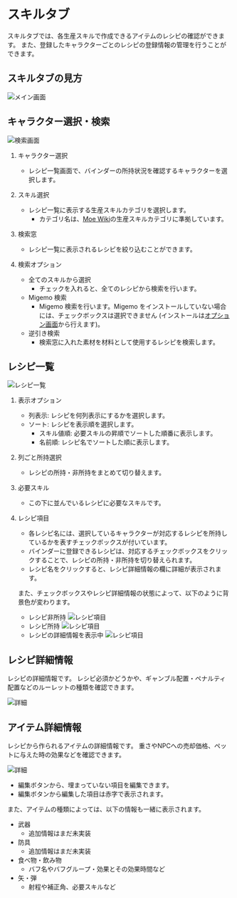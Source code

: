 # スキルタブ
スキルタブでは、各生産スキルで作成できるアイテムのレシピの確認ができます。
また、登録したキャラクターごとのレシピの登録情報の管理を行うことができます。

## スキルタブの見方

![メイン画面](img/skill.png)

## キャラクター選択・検索
![検索画面](img/skill-search.png)

1. キャラクター選択
	- レシピ一覧画面で、バインダーの所持状況を確認するキャラクターを選択します。

1. スキル選択
	- レシピ一覧に表示する生産スキルカテゴリを選択します。
		- カテゴリ名は、[Moe Wiki](http://moewiki.usamimi.info/index.php?MoE%20Wiki%20-%20Master%20of%20Epic)の生産スキルカテゴリに準拠しています。

1. 検索窓
	- レシピ一覧に表示されるレシピを絞り込むことができます。

1. 検索オプション
	- 全てのスキルから選択
		- チェックを入れると、全てのレシピから検索を行います。
	- Migemo 検索
		- Migemo 検索を行います。Migemo をインストールしていない場合には、チェックボックスは選択できません (インストールは[オプション画面](option.md)から行えます)。
	- 逆引き検索
		- 検索窓に入れた素材を材料として使用するレシピを検索します。

## レシピ一覧
![レシピ一覧](img/skill-recipe.png)

1. 表示オプション
	- 列表示: レシピを何列表示にするかを選択します。
	- ソート: レシピを表示順を選択します。
		- スキル値順: 必要スキルの昇順でソートした順番に表示します。
		- 名前順: レシピ名でソートした順に表示します。

1. 列ごと所持選択
	- レシピの所持・非所持をまとめて切り替えます。

1. 必要スキル
	- この下に並んでいるレシピに必要なスキルです。

1. レシピ項目
	- 各レシピ名には、選択しているキャラクターが対応するレシピを所持しているかを表すチェックボックスが付いています。
	- バインダーに登録できるレシピは、対応するチェックボックスをクリックすることで、レシピの所持・非所持を切り替えられます。
	- レシピ名をクリックすると、レシピ詳細情報の欄に詳細が表示されます。

   また、チェックボックスやレシピ詳細情報の状態によって、以下のように背景色が変わります。
	- レシピ非所持
      ![レシピ項目](img/snake-default.png)
	- レシピ所持
      ![レシピ項目](img/snake-owned.png)
	- レシピの詳細情報を表示中
      ![レシピ項目](img/snake-detail.png)

## レシピ詳細情報
レシピの詳細情報です。
レシピ必須かどうかや、ギャンブル配置・ペナルティ配置などのルーレットの種類を確認できます。

![詳細](img/recipe-detail.png)

## アイテム詳細情報
レシピから作られるアイテムの詳細情報です。
重さやNPCへの売却価格、ペットに与えた時の効果などを確認できます。

![詳細](img/item-detail.png)

- 編集ボタンから、埋まっていない項目を編集できます。
- 編集ボタンから編集した項目は赤字で表示されます。

また、アイテムの種類によっては、以下の情報も一緒に表示されます。

- 武器
	- 追加情報はまだ未実装
- 防具
	- 追加情報はまだ未実装
- 食べ物・飲み物
	- バフ名やバフグループ・効果とその効果時間など
- 矢・弾
	- 射程や補正角、必要スキルなど
